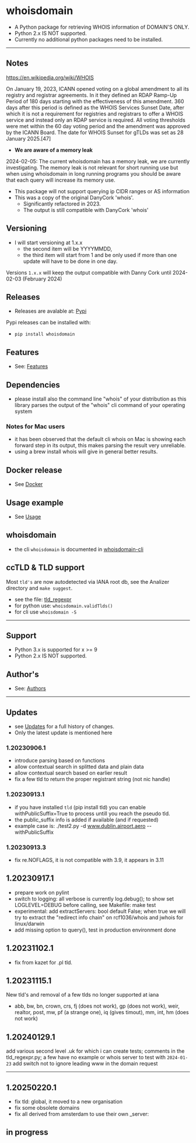 # whoisdomain

  * A Python package for retrieving WHOIS information of DOMAIN'S ONLY.
  * Python 2.x IS NOT supported.
  * Currently no additional python packages need to be installed.

---

## Notes

https://en.wikipedia.org/wiki/WHOIS

On January 19, 2023, ICANN opened voting on a global amendment to all its registry and registrar agreements. In it they defined an RDAP Ramp-Up Period of 180 days starting with the effectiveness of this amendment. 360 days after this period is defined as the WHOIS Services Sunset Date, after which it is not a requirement for registries and registrars to offer a WHOIS service and instead only an RDAP service is required. All voting thresholds were met within the 60 day voting period and the amendment was approved by the ICANN Board. The date for WHOIS Sunset for gTLDs was set as 28 January 2025.[47]

  * **We are aware of a memory leak**

  2024-02-05: The current whoisdomain has a memory leak, we are currently investigating.
  The memory leak is not relevant for short running use but when using whoisdomain in long running programs you should be aware that each query will increase its memory use.

  * This package will not support querying ip CIDR ranges or AS information
  * This was a copy of the original DanyCork 'whois'.
      * Significantly refactored in 2023.
      * The output is still compatible with DanyCork 'whois'

## Versioning

  * I will start versioning at 1.x.x
     * the second item will be YYYYMMDD,
     * the third item will start from 1 and be only used if more than one update will have to be done in one day.

Versions `1.x.x` will keep the output compatible with Danny Cork until 2024-02-03 (February 2024)

## Releases

  * Releases are avalable at: [Pypi](https://pypi.org/project/whoisdomain/)

Pypi releases can be installed with:

  * `pip install whoisdomain`

## Features
  * See: [Features](docs/Features.md)

## Dependencies
  * please install also the command line "whois" of your distribution as this library parses the output of the "whois" cli command of your operating system

### Notes for Mac users
  * it has been observed that the default cli whois on Mac is showing each forward step in its output, this makes parsing the result very unreliable.
  * using a brew install whois will give in general better results.

## Docker release
  * See [Docker](docs/Docker.md)

## Usage example
  * See [Usage](docs/Usage.md)

## whoisdomain
  * the cli `whoisdomain` is  documented in [whoisdomain-cli](docs/whoisdomain-cli.md)

## ccTLD & TLD support

Most `tld's` are now autodetected via IANA root db, see the Analizer directory
and `make suggest`.

  * see the file: [tld_regexpr](./whoisdomain/tldDb/tld_regexpr.py)
  * for python use:  `whoisdomain.validTlds()`
  * for cli use `whoisdomain -S`

---

## Support
 * Python 3.x is supported for x >= 9
 * Python 2.x IS NOT supported.

## Author's
  * See: [Authors](docs/Authors.md)

---

## Updates
  * see [Updates](docs/Updates.md) for a full history of changes.
  * Only the latest update is mentioned here

### 1.20230906.1
  * introduce parsing based on functions
  * allow contextual search in splitted data and plain data
  * allow contextual search based on earlier result
  * fix a few tld to return the proper registrant string (not nic handle)

### 1.20230913.1
  * if you have installed `tld` (pip install tld) you can enable withPublicSuffix=True to process untill you reach the pseudo tld.
  * the public_suffix info is added if available (and if requested)
  * example case is: ./test2.py -d www.dublin.airport.aero --withPublicSuffix

### 1.20230913.3
  * fix re.NOFLAGS, it is not compatible with 3.9, it appears in 3.11

## 1.20230917.1
  * prepare work on pylint
  * switch to logging: all verbose is currently log.debug(); to show set LOGLEVEL=DEBUG before calling, see Makefile: make test
  * experimental: add extractServers: bool default False; when true we will try to extract the "redirect info chain" on rcf1036/whois and jwhois for linux/darwin
  * add missing option to query(), test in production environment done

## 1.20231102.1
  * fix from kazet for .pl tld.

## 1.20231115.1
 New tld's and removal of a few tlds no longer supported at iana

 * abb, bw, bn, crown, crs, fj (does not work), gp (does not work), weir, realtor, post, mw, pf (a strange one), iq (gives timout), mm, int, hm (does not work)


## 1.20240129.1

add various second level .uk for which i can create tests; comments in the tld_regexpr.py; a few have no example or whois server to test with `2024-01-23`
add switch not to ignore leading www in the domain request

---

## 1.20250220.1

- fix tld: global, it moved to a new organisation
- fix some obsolete domains
- fix all derived from amsterdam to use their own _server:

## in progress

